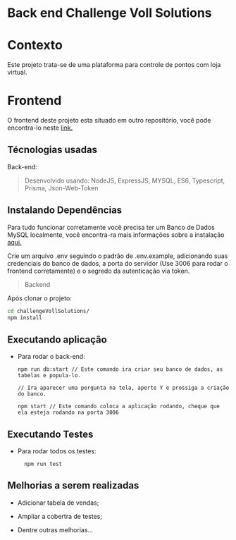 # Back end Challenge Voll Solutions

# Contexto
Este projeto trata-se de uma plataforma para controle de pontos com loja virtual.

# Frontend

O frontend deste projeto esta situado em outro repositório, você pode encontra-lo neste [link.](https://github.com/Henrique-M01/frontVollSollutions)

## Técnologias usadas

Back-end:
> Desenvolvido usando: NodeJS, ExpressJS, MYSQL, ES6, Typescript, Prisma, Json-Web-Token


## Instalando Dependências

Para tudo funcionar corretamente você precisa ter um Banco de Dados MySQL localmente, você encontra-ra mais informações sobre a instalação [aqui.](https://dev.mysql.com/doc/mysql-installation-excerpt/5.7/en/)

Crie um arquivo .env seguindo o padrão de .env.example, adicionando suas credenciais do banco de dados, a porta do servidor (Use 3006 para rodar o frontend corretamente) e o segredo da autenticação via token.

> Backend

Após clonar o projeto:

```bash
cd challengeVollSolutions/ 
npm install
``` 

## Executando aplicação

* Para rodar o back-end:

  ```
  npm run db:start // Este comando ira criar seu banco de dados, as tabelas e popula-lo.

  // Ira aparecer uma pergunta na tela, aperte Y e prossiga a criação do banco.
  ```

  ```
  npm start // Este comando coloca a aplicação rodando, cheque que ela esteja rodando na porta 3006
  ```


## Executando Testes

* Para rodar todos os testes:

  ```
    npm run test
  ```

## Melhorias a serem realizadas

 * Adicionar tabela de vendas;

 * Ampliar a cobertra de testes;

 * Dentre outras melhorias... 
